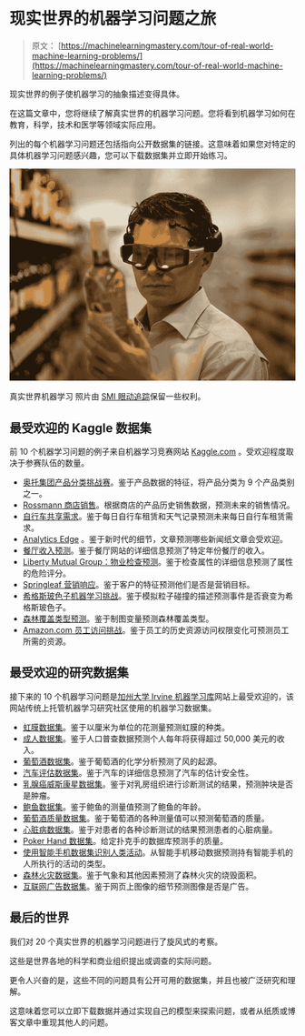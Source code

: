 # 现实世界的机器学习问题之旅

> 原文： [https://machinelearningmastery.com/tour-of-real-world-machine-learning-problems/](https://machinelearningmastery.com/tour-of-real-world-machine-learning-problems/)

现实世界的例子使机器学习的抽象描述变得具体。

在这篇文章中，您将继续了解真实世界的机器学习问题。您将看到机器学习如何在教育，科学，技术和医学等领域实际应用。

列出的每个机器学习问题还包括指向公开数据集的链接。这意味着如果您对特定的具体机器学习问题感兴趣，您可以下载数据集并立即开始练习。

![Real World Machine Learning](img/c0bb9b5be856b133acbcbd5fe237dc64.jpg)

真实世界机器学习
照片由 [SMI 眼动追踪](https://www.flickr.com/photos/smieyetracking/5546677366/)保留一些权利。

## 最受欢迎的 Kaggle 数据集

前 10 个机器学习问题的例子来自机器学习竞赛网站 [Kaggle.com](https://www.kaggle.com/) 。受欢迎程度取决于参赛队伍的数量。

*   [奥托集团产品分类挑战赛](https://www.kaggle.com/c/otto-group-product-classification-challenge)。鉴于产品数据的特征，将产品分类为 9 个产品类别之一。
*   [Rossmann 商店销售](https://www.kaggle.com/c/rossmann-store-sales)。根据商店的产品历史销售数据，预测未来的销售情况。
*   [自行车共享需求](https://www.kaggle.com/c/bike-sharing-demand)。鉴于每日自行车租赁和天气记录预测未来每日自行车租赁需求。
*   [Analytics Edge](https://www.kaggle.com/c/15-071x-the-analytics-edge-competition-spring-2015) 。鉴于新时代的细节，文章预测哪些新闻纸文章会受欢迎。
*   [餐厅收入预测](https://www.kaggle.com/c/restaurant-revenue-prediction)。鉴于餐厅网站的详细信息预测了特定年份餐厅的收入。
*   [Liberty Mutual Group：物业检查预测](https://www.kaggle.com/c/liberty-mutual-group-property-inspection-prediction)。鉴于检查属性的详细信息预测了属性的危险评分。
*   [Springleaf 营销响应](https://www.kaggle.com/c/springleaf-marketing-response)。鉴于客户的特征预测他们是否是营销目标。
*   [希格斯玻色子机器学习挑战](https://www.kaggle.com/c/higgs-boson)。鉴于模拟粒子碰撞的描述预测事件是否衰变为希格斯玻色子。
*   [森林覆盖类型预测](https://www.kaggle.com/c/forest-cover-type-prediction)。鉴于制图变量预测森林覆盖类型。
*   [Amazon.com 员工访问挑战](https://www.kaggle.com/c/amazon-employee-access-challenge)。鉴于员工的历史资源访问权限变化可预测员工所需的资源。

## 最受欢迎的研究数据集

接下来的 10 个机器学习问题是[加州大学 Irvine 机器学习库](http://archive.ics.uci.edu/ml/)网站上最受欢迎的，该网站传统上托管机器学习研究社区使用的机器学习数据集。

*   [虹膜数据集](http://archive.ics.uci.edu/ml/datasets/Iris)。鉴于以厘米为单位的花测量预测虹膜的种类。
*   [成人数据集](http://archive.ics.uci.edu/ml/datasets/Adult)。鉴于人口普查数据预测个人每年将获得超过 50,000 美元的收入。
*   [葡萄酒数据集](http://archive.ics.uci.edu/ml/datasets/Wine)。鉴于葡萄酒的化学分析预测了风的起源。
*   [汽车评估数据集](http://archive.ics.uci.edu/ml/datasets/Car+Evaluation)。鉴于汽车的详细信息预测了汽车的估计安全性。
*   [乳腺癌威斯康星数据集](http://archive.ics.uci.edu/ml/datasets/Breast+Cancer+Wisconsin+%28Diagnostic%29)。鉴于对乳房组织进行诊断测试的结果，预测肿块是否是肿瘤。
*   [鲍鱼数据集](http://archive.ics.uci.edu/ml/datasets/Abalone)。鉴于鲍鱼的测量值预测了鲍鱼的年龄。
*   [葡萄酒质量数据集](http://archive.ics.uci.edu/ml/datasets/Wine+Quality)。鉴于葡萄酒的各种测量值可以预测葡萄酒的质量。
*   [心脏病数据集](http://archive.ics.uci.edu/ml/datasets/Heart+Disease)。鉴于对患者的各种诊断测试的结果预测患者的心脏病量。
*   [Poker Hand 数据集](http://archive.ics.uci.edu/ml/datasets/Poker+Hand)。给定扑克手的数据库预测手的质量。
*   [使用智能手机数据集识别人类活动](http://archive.ics.uci.edu/ml/datasets/Human+Activity+Recognition+Using+Smartphones)。从智能手机移动数据预测持有智能手机的人所执行的活动的类型。
*   [森林火灾数据集](http://archive.ics.uci.edu/ml/datasets/Forest+Fires)。鉴于气象和其他因素预测了森林火灾的烧毁面积。
*   [互联网广告数据集](http://archive.ics.uci.edu/ml/datasets/Internet+Advertisements)。鉴于网页上图像的细节预测图像是否是广告。

## 最后的世界

我们对 20 个真实世界的机器学习问题进行了旋风式的考察。

这些是世界各地的科学和商业组织提出或调查的实际问题。

更令人兴奋的是，这些不同的问题具有公开可用的数据集，并且也被广泛研究和理解。

这意味着您可以立即下载数据并通过实现自己的模型来探索问题，或者从纸质或博客文章中重现其他人的问题。